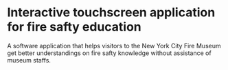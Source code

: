 # Interactive touchscreen application for fire safty education
A software application that helps visitors to the New York City Fire Museum get better understandings on fire safty knowledge without assistance of museum staffs.
